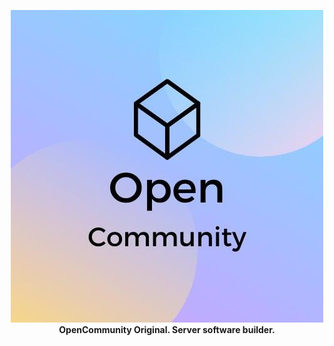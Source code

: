 <p align="center">
	<img src="https://github.com/OpenCommunity-Original/Original-builder/blob/main/images/logo.jpg?raw=true"></img></a><br>
	<b>OpenCommunity Original. Server software builder.</b>
</p>
